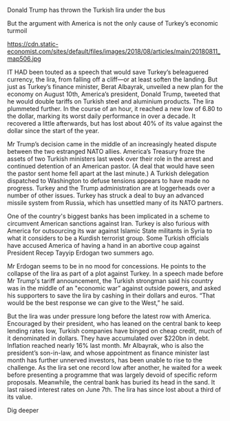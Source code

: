 Donald Trump has thrown the Turkish lira under the bus

But the argument with America is not the only cause of Turkey’s economic turmoil

https://cdn.static-economist.com/sites/default/files/images/2018/08/articles/main/20180811_map506.jpg

IT HAD been touted as a speech that would save Turkey’s beleaguered currency, the lira, from falling off a cliff—or at least soften the landing. But just as Turkey’s finance minister, Berat Albayrak, unveiled a new plan for the economy on August 10th, America’s president, Donald Trump, tweeted that he would double tariffs on Turkish steel and aluminium products. The lira plummeted further. In the course of an hour, it reached a new low of 6.80 to the dollar, marking its worst daily performance in over a decade. It recovered a little afterwards, but has lost about 40% of its value against the dollar since the start of the year.

Mr Trump’s decision came in the middle of an increasingly heated dispute between the two estranged NATO allies. America’s Treasury froze the assets of two Turkish ministers last week over their role in the arrest and continued detention of an American pastor. (A deal that would have seen the pastor sent home fell apart at the last minute.) A Turkish delegation dispatched to Washington to defuse tensions appears to have made no progress. Turkey and the Trump administration are at loggerheads over a number of other issues. Turkey has struck a deal to buy an advanced missile system from Russia, which has unsettled many of its NATO partners.

One of the country's biggest banks has been implicated in a scheme to circumvent American sanctions against Iran. Turkey is also furious with America for outsourcing its war against Islamic State militants in Syria to what it considers to be a Kurdish terrorist group. Some Turkish officials have accused America of having a hand in an abortive coup against President Recep Tayyip Erdogan two summers ago.

Mr Erdogan seems to be in no mood for concessions. He points to the collapse of the lira as part of a plot against Turkey. In a speech made before Mr Trump's tariff announcement, the Turkish strongman said his country was in the middle of an "economic war” against outside powers, and asked his supporters to save the lira by cashing in their dollars and euros. “That would be the best response we can give to the West,” he said.

But the lira was under pressure long before the latest row with America. Encouraged by their president, who has leaned on the central bank to keep lending rates low, Turkish companies have binged on cheap credit, much of it denominated in dollars. They have accumulated over $220bn in debt. Inflation reached nearly 16% last month. Mr Albayrak, who is also the president’s son-in-law, and whose appointment as finance minister last month has further unnerved investors, has been unable to rise to the challenge. As the lira set one record low after another, he waited for a week before presenting a programme that was largely devoid of specific reform proposals. Meanwhile, the central bank has buried its head in the sand. It last raised interest rates on June 7th. The lira has since lost about a third of its value.

 Dig deeper 

 

 